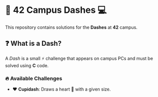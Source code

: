# 🚀 42 Campus Dashes 💻  

This repository contains solutions for the **Dashes** at **42** campus.  

## ❓ What is a Dash?  

A *Dash* is a small ⚡ challenge that appears on campus PCs and must be solved using **C** code.  

### 🔥 Available Challenges  

- ❤️ **Cupidash**: Draws a heart 💖 with a given size.  

